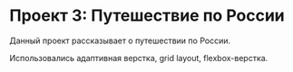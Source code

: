 # Проект 3: Путешествие по России

Данный проект рассказывает о путешествии по России.

Использовались адаптивная верстка, grid layout, flexbox-верстка.
